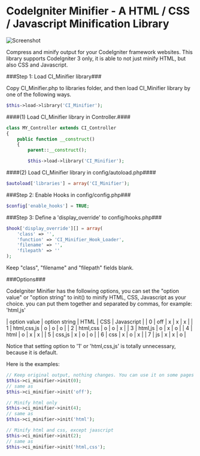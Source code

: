 # CodeIgniter Minifier - A HTML / CSS / Javascript Minification Library

![Screenshot](http://i.imgur.com/L5Cps84.png)


Compress and minify output for your CodeIgniter framework websites. This library supports CodeIgniter 3 only, it is able to not just minify HTML, but also CSS and Javascript.

###Step 1: Load CI_Minifier library###

Copy CI_Minifier.php to libraries folder, and then load CI_Minifier library by one of the following ways.

```php
$this->load->library('CI_Minifier');
```

####(1) Load CI_Minifier library in Controller.####
```php
class MY_Controller extends CI_Controller
{
    public function __construct()
    {
        parent::__construct();

        $this->load->library('CI_Minifier');
```
####(2) Load CI_Minifier library in config/autoload.php####
```php
$autoload['libraries'] = array('CI_Minifier');
```

###Step 2: Enable Hooks in config/config.php###
```php
$config['enable_hooks'] = TRUE;
```
###Step 3: Define a 'display_override' to config/hooks.php###
```php
$hook['display_override'][] = array(
    'class' => '',
    'function' => 'CI_Minifier_Hook_Loader',
    'filename' => '',
    'filepath' => ''
);
```
Keep "class", "filename" and "filepath" fields blank. 

###Options###

CodeIgniter Minifier has the following options, you can set the "option value" or "option string" to init() to minify HTML, CSS, Javascript as your choice. 
you can put them together and separated by commas, for example: 'html,js'

| option value  | option string | HTML | CSS | Javascript | 
| 0 | off | x | x | x |
| 1 | html,css,js | o | o | o |
| 2 | html,css | o | o | x |
| 3 | html,js | o | x | o |
| 4 | html | o | x | x |
| 5 | css,js | x | o | o |
| 6 | css | x | o | x |
| 7 | js | x | x | o |

Notice that setting option to '1' or 'html,css,js' is totally unnecessary, because it is default.

Here is the examples:
```php
// Keep original output, nothing changes. You can use it on some pages you won't minify.
$this->ci_minifier->init(0);
// same as
$this->ci_minifier->init('off');
```
```php
// Minify html only
$this->ci_minifier->init(4); 
// same as
$this->ci_minifier->init('html'); 
```
```php
// Minify html and css, except jaascript
$this->ci_minifier->init(2);
// same as
$this->ci_minifier->init('html,css'); 
```
